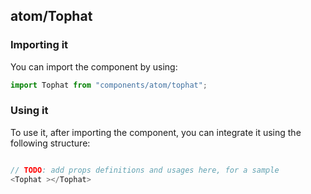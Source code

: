 ## atom/Tophat

<!-- TODO: add a description here! -->

### Importing it

You can import the component by using:

```js
import Tophat from "components/atom/tophat";
```

### Using it

To use it, after importing the component, you can integrate it using the following structure:

```js

// TODO: add props definitions and usages here, for a sample
<Tophat ></Tophat>

```